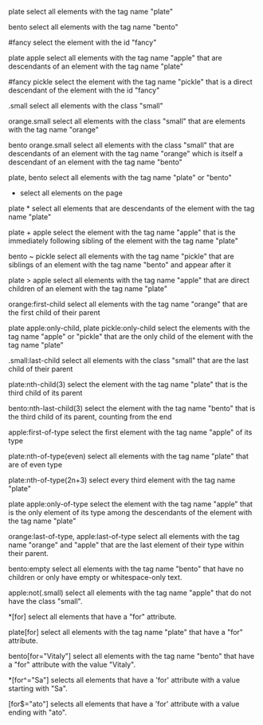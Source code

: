 plate
    select all elements with the tag name "plate"

bento
    select all elements with the tag name "bento"

#fancy
    select the element with the id "fancy"

plate apple
    select all elements with the tag name "apple" that are descendants of an element with the tag name "plate"

#fancy pickle
    select the element with the tag name "pickle" that is a direct descendant of the element with the id "fancy"

.small
    select all elements with the class "small"

orange.small
    select all elements with the class "small" that are elements with the tag name "orange"

bento orange.small
    select all elements with the class "small" that are descendants of an element with the tag name "orange" which is itself a descendant of an element with the tag name "bento"

plate, bento
    select all elements with the tag name "plate" or "bento"

*
    select all elements on the page

plate *
    select all elements that are descendants of the element with the tag name "plate"

plate + apple
    select the element with the tag name "apple" that is the immediately following sibling of the element with the tag name "plate"

bento ~ pickle
    select all elements with the tag name "pickle" that are siblings of an element with the tag name "bento" and appear after it

plate > apple
    select all elements with the tag name "apple" that are direct children of an element with the tag name "plate"

orange:first-child
    select all elements with the tag name "orange" that are the first child of their parent

plate apple:only-child, plate pickle:only-child
    select the elements with the tag name "apple" or "pickle" that are the only child of the element with the tag name "plate"

.small:last-child
    select all elements with the class "small" that are the last child of their parent

plate:nth-child(3)
    select the element with the tag name "plate" that is the third child of its parent

bento:nth-last-child(3)
    select the element with the tag name "bento" that is the third child of its parent, counting from the end

apple:first-of-type
    select the first element with the tag name "apple" of its type

plate:nth-of-type(even)
    select all elements with the tag name "plate" that are of even type

plate:nth-of-type(2n+3)
    select every third element with the tag name "plate"

plate apple:only-of-type
    select the element with the tag name "apple" that is the only element of its type among the descendants of the element with the tag name "plate"

orange:last-of-type, apple:last-of-type
    select all elements with the tag name "orange" and "apple" that are the last element of their type within their parent.

bento:empty
    select all elements with the tag name "bento" that have no children or only have empty or whitespace-only text.

apple:not(.small)
    select all elements with the tag name "apple" that do not have the class "small".

*[for]
    select all elements that have a "for" attribute.

plate[for]
    select all elements with the tag name "plate" that have a "for" attribute.

bento[for="Vitaly"]
    select all elements with the tag name "bento" that have a "for" attribute with the value "Vitaly".

*[for^="Sa"]
    selects all elements that have a 'for' attribute with a value starting with "Sa".

[for$="ato"]
    selects all elements that have a 'for' attribute with a value ending with "ato".
